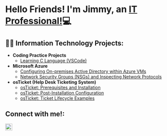 <h1>Hello Friends! I'm Jimmy, an <a href="https://linkedin.com/in/jdang9656">IT Professional!</a>💻</h1>

<h2>👨‍💻 Information Technology Projects:</h2>

- <b>Coding Practice Projects</b>
  - [Learning C Language (VSCode)](https://github.com/xinloiazn/learning-c)
- <b>Microsoft Azure</b>
  - [Configuring On-premises Active Directory within Azure VMs](https://github.com/xinloiazn/configure-ad)
  - [Network Security Groups (NSGs) and Inspecting Network Protocols](https://github.com/xinloiazn/azure-network-protocols)
- <b>osTicket (Help Desk Ticketing System)</b>
  - [osTicket: Prerequisites and Installation](https://github.com/xinloiazn/osticket-prereqs)
  - [osTicket: Post-Installation Configuration](https://github.com/xinloiazn/post-install-config)
  - [osTicket: Ticket Lifecycle Examples](https://github.com/xinloiazn/ticket-lifecycle)

<h2>Connect with me!:</h2>

[<img align="left" alt="Jimmy | LinkedIn" width="22px" src="https://cdn.jsdelivr.net/npm/simple-icons@v3/icons/linkedin.svg" />][linkedin]

[linkedin]: https://linkedin.com/in/jdang9656
